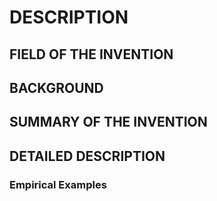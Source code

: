# DESCRIPTION

## FIELD OF THE INVENTION

## BACKGROUND

## SUMMARY OF THE INVENTION

## DETAILED DESCRIPTION

### Empirical Examples

